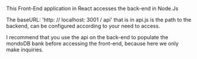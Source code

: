 This Front-End application in React accesses the back-end in Node.Js

The baseURL: 'http: // localhost: 3001 / api' that is in api.js is the path to the backend, can be configured according to your need to access.

I recommend that you use the api on the back-end to populate the mondoDB bank before accessing the front-end, because here we only make inquiries.
